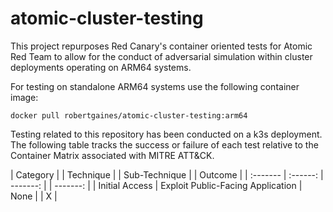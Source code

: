 # atomic-cluster-testing
This project repurposes Red Canary's container oriented tests for Atomic Red Team to allow for the conduct of adversarial simulation within cluster deployments operating on ARM64 systems.

For testing on standalone ARM64 systems use the following container image:

```
docker pull robertgaines/atomic-cluster-testing:arm64
```

Testing related to this repository has been conducted on a k3s deployment. The following table tracks the success or failure of each test relative to the Container Matrix associated with MITRE ATT&CK.

| Category |  | Technique | | Sub-Technique | | Outcome |
| :------- | :------: | -------: | | -------: |
| Initial Access | Exploit Public-Facing Application | None | | X | 


